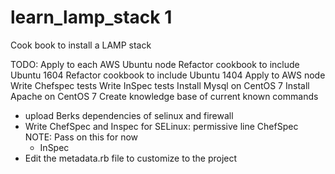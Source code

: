 # learn_lamp_stack 1
Cook book to install a LAMP stack

TODO:
Apply to each AWS Ubuntu node
Refactor cookbook to include Ubuntu 1604
Refactor cookbook to include Ubuntu 1404
Apply to AWS node
Write Chefspec tests
Write InSpec tests
Install Mysql on CentOS 7
Install Apache on CentOS 7
Create knowledge base of current known commands
- upload Berks dependencies of selinux and firewall
- Write ChefSpec and Inspec for SELinux: permissive line
     ChefSpec NOTE: Pass on this for now
     - InSpec
- Edit the metadata.rb file to customize to the project
